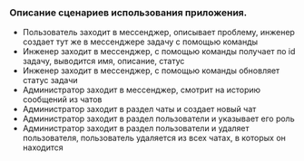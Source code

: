 ### Описание сценариев использования приложения. 

- Пользователь заходит в мессенджер, описывает проблему, инженер создает тут же в мессенджере задачу с помощью команды
- Инженер заходит в мессенджер, с помощью команды получает по id задачу, выводится имя, описание, статус
- Инженер заходит в мессенджер, с помощью команды обновляет статус задачи
- Администратор заходит в мессенджер, смотрит на историю сообщений из чатов
- Администратор заходит в раздел чаты и создает новый чат
- Администратор заходит в раздел пользователи и указывает его роль
- Администратор заходит в раздел пользователи и удаляет пользователя, пользователь удаляется из всех чатах, в которых он находится

